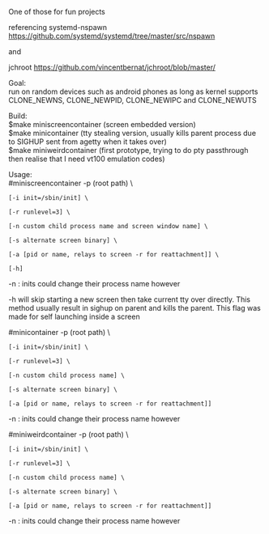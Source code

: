 One of those for fun projects

referencing systemd-nspawn https://github.com/systemd/systemd/tree/master/src/nspawn

and

jchroot https://github.com/vincentbernat/jchroot/blob/master/

Goal: \
run on random devices such as android phones as long as kernel supports CLONE_NEWNS, CLONE_NEWPID, CLONE_NEWIPC and CLONE_NEWUTS

Build:\
$make miniscreencontainer (screen embedded version)\
$make minicontainer (tty stealing version, usually kills parent process due to SIGHUP sent from agetty when it takes over)\
$make miniweirdcontainer (first prototype, trying to do pty passthrough then realise that I need vt100 emulation codes)

Usage: \
#miniscreencontainer -p (root path) \

	[-i init=/sbin/init] \
	
	[-r runlevel=3] \
	
	[-n custom child process name and screen window name] \
	
	[-s alternate screen binary] \
	
	[-a [pid or name, relays to screen -r for reattachment]] \
		
	[-h]

-n : inits could change their process name however
	
-h will skip starting a new screen then take current tty over directly. This method usually result in sighup on parent and kills the parent. This flag was made for self launching inside a screen 


#minicontainer -p (root path) \

	[-i init=/sbin/init] \
	
	[-r runlevel=3] \
	
	[-n custom child process name] \
	
	[-s alternate screen binary] \
	
	[-a [pid or name, relays to screen -r for reattachment]]
		
-n : inits could change their process name however


#miniweirdcontainer -p (root path) \

	[-i init=/sbin/init] \
	
	[-r runlevel=3] \
	
	[-n custom child process name] \
	
	[-s alternate screen binary] \
	
	[-a [pid or name, relays to screen -r for reattachment]]
		
-n : inits could change their process name however
